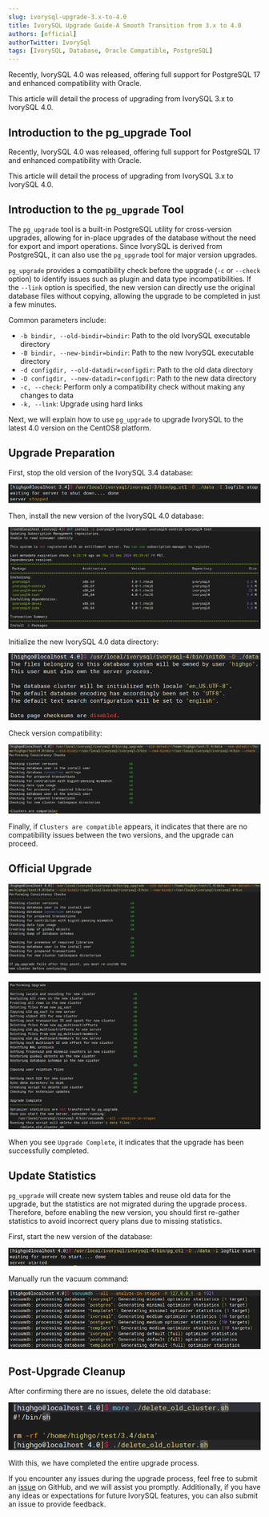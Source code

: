 ```yaml
---
slug: ivorysql-upgrade-3.x-to-4.0
title: IvorySQL Upgrade Guide-A Smooth Transition from 3.x to 4.0
authors: [official]
authorTwitter: IvorySql
tags: [IvorySQL, Database, Oracle Compatible, PostgreSQL]
---
```

Recently, IvorySQL 4.0 was released, offering full support for PostgreSQL 17 and enhanced compatibility with Oracle.

This article will detail the process of upgrading from IvorySQL 3.x to IvorySQL 4.0.

## Introduction to the pg_upgrade Tool

Recently, IvorySQL 4.0 was released, offering full support for PostgreSQL 17 and enhanced compatibility with Oracle.

This article will detail the process of upgrading from IvorySQL 3.x to IvorySQL 4.0.

## Introduction to the `pg_upgrade` Tool

The `pg_upgrade` tool is a built-in PostgreSQL utility for cross-version upgrades, allowing for in-place upgrades of the database without the need for export and import operations. Since IvorySQL is derived from PostgreSQL, it can also use the `pg_upgrade` tool for major version upgrades.

`pg_upgrade` provides a compatibility check before the upgrade (`-c` or `--check` option) to identify issues such as plugin and data type incompatibilities. If the `--link` option is specified, the new version can directly use the original database files without copying, allowing the upgrade to be completed in just a few minutes.

Common parameters include:

* `-b bindir, --old-bindir=bindir`: Path to the old IvorySQL executable directory
* `-B bindir, --new-bindir=bindir`: Path to the new IvorySQL executable directory
* `-d configdir, --old-datadir=configdir`: Path to the old data directory
* `-D configdir, --new-datadir=configdir`: Path to the new data directory
* `-c, --check`: Perform only a compatibility check without making any changes to data
* `-k, --link`: Upgrade using hard links

Next, we will explain how to use `pg_upgrade` to upgrade IvorySQL to the latest 4.0 version on the CentOS8 platform.

## Upgrade Preparation

First, stop the old version of the IvorySQL 3.4 database:

![img](up-to-4.0-1.png)

Then, install the new version of the IvorySQL 4.0 database:

![img](up-to-4.0-2.png)

Initialize the new IvorySQL 4.0 data directory:

![img](up-to-4.0-3.png)

Check version compatibility:

![img](up-to-4.0-4.png)

Finally, if `Clusters are compatible` appears, it indicates that there are no compatibility issues between the two versions, and the upgrade can proceed.

## Official Upgrade

![img](up-to-4.0-5.png)

![img](up-to-4.0-6.png)

When you see `Upgrade Complete`, it indicates that the upgrade has been successfully completed.

## Update Statistics

`pg_upgrade` will create new system tables and reuse old data for the upgrade, but the statistics are not migrated during the upgrade process. Therefore, before enabling the new version, you should first re-gather statistics to avoid incorrect query plans due to missing statistics.

First, start the new version of the database:

![img](up-to-4.0-7.png)

Manually run the vacuum command:

![img](up-to-4.0-8.png)

## Post-Upgrade Cleanup

After confirming there are no issues, delete the old database:

![img](up-to-4.0-9.png)

With this, we have completed the entire upgrade process.

If you encounter any issues during the upgrade process, feel free to submit an [issue](https://github.com/IvorySQL/IvorySQL/issues) on GitHub, and we will assist you promptly. Additionally, if you have any ideas or expectations for future IvorySQL features, you can also submit an issue to provide feedback.